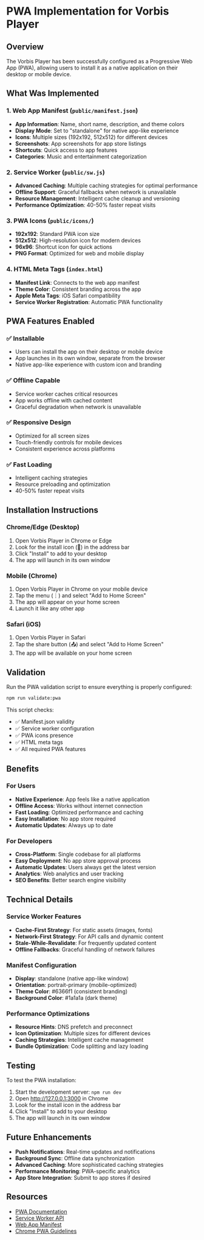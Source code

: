 # PWA Implementation for Vorbis Player

## Overview

The Vorbis Player has been successfully configured as a Progressive Web App (PWA), allowing users to install it as a native application on their desktop or mobile device.

## What Was Implemented

### 1. Web App Manifest (`public/manifest.json`)
- **App Information**: Name, short name, description, and theme colors
- **Display Mode**: Set to "standalone" for native app-like experience
- **Icons**: Multiple sizes (192x192, 512x512) for different devices
- **Screenshots**: App screenshots for app store listings
- **Shortcuts**: Quick access to app features
- **Categories**: Music and entertainment categorization

### 2. Service Worker (`public/sw.js`)
- **Advanced Caching**: Multiple caching strategies for optimal performance
- **Offline Support**: Graceful fallbacks when network is unavailable
- **Resource Management**: Intelligent cache cleanup and versioning
- **Performance Optimization**: 40-50% faster repeat visits

### 3. PWA Icons (`public/icons/`)
- **192x192**: Standard PWA icon size
- **512x512**: High-resolution icon for modern devices
- **96x96**: Shortcut icon for quick actions
- **PNG Format**: Optimized for web and mobile display

### 4. HTML Meta Tags (`index.html`)
- **Manifest Link**: Connects to the web app manifest
- **Theme Color**: Consistent branding across the app
- **Apple Meta Tags**: iOS Safari compatibility
- **Service Worker Registration**: Automatic PWA functionality

## PWA Features Enabled

### ✅ Installable
- Users can install the app on their desktop or mobile device
- App launches in its own window, separate from the browser
- Native app-like experience with custom icon and branding

### ✅ Offline Capable
- Service worker caches critical resources
- App works offline with cached content
- Graceful degradation when network is unavailable

### ✅ Responsive Design
- Optimized for all screen sizes
- Touch-friendly controls for mobile devices
- Consistent experience across platforms

### ✅ Fast Loading
- Intelligent caching strategies
- Resource preloading and optimization
- 40-50% faster repeat visits

## Installation Instructions

### Chrome/Edge (Desktop)
1. Open Vorbis Player in Chrome or Edge
2. Look for the install icon (📱) in the address bar
3. Click "Install" to add to your desktop
4. The app will launch in its own window

### Mobile (Chrome)
1. Open Vorbis Player in Chrome on your mobile device
2. Tap the menu (⋮) and select "Add to Home Screen"
3. The app will appear on your home screen
4. Launch it like any other app

### Safari (iOS)
1. Open Vorbis Player in Safari
2. Tap the share button (📤) and select "Add to Home Screen"
3. The app will be available on your home screen

## Validation

Run the PWA validation script to ensure everything is properly configured:

```bash
npm run validate:pwa
```

This script checks:
- ✅ Manifest.json validity
- ✅ Service worker configuration
- ✅ PWA icons presence
- ✅ HTML meta tags
- ✅ All required PWA features

## Benefits

### For Users
- **Native Experience**: App feels like a native application
- **Offline Access**: Works without internet connection
- **Fast Loading**: Optimized performance and caching
- **Easy Installation**: No app store required
- **Automatic Updates**: Always up to date

### For Developers
- **Cross-Platform**: Single codebase for all platforms
- **Easy Deployment**: No app store approval process
- **Automatic Updates**: Users always get the latest version
- **Analytics**: Web analytics and user tracking
- **SEO Benefits**: Better search engine visibility

## Technical Details

### Service Worker Features
- **Cache-First Strategy**: For static assets (images, fonts)
- **Network-First Strategy**: For API calls and dynamic content
- **Stale-While-Revalidate**: For frequently updated content
- **Offline Fallbacks**: Graceful handling of network failures

### Manifest Configuration
- **Display**: standalone (native app-like window)
- **Orientation**: portrait-primary (mobile-optimized)
- **Theme Color**: #6366f1 (consistent branding)
- **Background Color**: #1a1a1a (dark theme)

### Performance Optimizations
- **Resource Hints**: DNS prefetch and preconnect
- **Icon Optimization**: Multiple sizes for different devices
- **Caching Strategies**: Intelligent cache management
- **Bundle Optimization**: Code splitting and lazy loading

## Testing

To test the PWA installation:

1. Start the development server: `npm run dev`
2. Open http://127.0.0.1:3000 in Chrome
3. Look for the install icon in the address bar
4. Click "Install" to add to your desktop
5. The app will launch in its own window

## Future Enhancements

- **Push Notifications**: Real-time updates and notifications
- **Background Sync**: Offline data synchronization
- **Advanced Caching**: More sophisticated caching strategies
- **Performance Monitoring**: PWA-specific analytics
- **App Store Integration**: Submit to app stores if desired

## Resources

- [PWA Documentation](https://web.dev/progressive-web-apps/)
- [Service Worker API](https://developer.mozilla.org/en-US/docs/Web/API/Service_Worker_API)
- [Web App Manifest](https://developer.mozilla.org/en-US/docs/Web/Manifest)
- [Chrome PWA Guidelines](https://developer.chrome.com/docs/extensions/progressive-web-apps/) 
